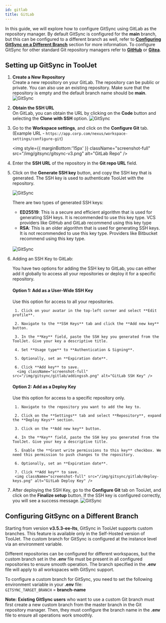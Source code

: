 ```yaml
---
id: gitlab
title: GitLab
---
```


In this guide, we will explore how to configure GitSync using GitLab as the repository manager. By default GitSync is configured for the **main** branch, but this can be configured to a different branch as well, refer to **[Configuring GitSync on a Different Branch](#configuring-gitsync-on-a-different-branch)** section for more information.
To configure GitSync for other standard Git repository managers refer to **[GitHub](/docs/development-lifecycle/gitsync/configure-gitsync/github)** or **[Gitea](/docs/development-lifecycle/gitsync/configure-gitsync/gitea)**.

## Setting up GitSync in ToolJet

1. **Create a New Repository** <br/>
    Create a new repository on your GitLab. The repository can be public or private. You can also use an existing repository. Make sure that the repository is empty and the default branch name should be **main**.
    <img className="screenshot-full" src="/img/gitsync/gitlab/repo-v2.png" alt="GitSync" />

2. **Obtain the SSH URL** <br/>
    On GitLab, you can obtain the URL by clicking on the **Code** button and selecting the **Clone with SSH** option.
    <img className="screenshot-full" src="/img/gitsync/gitlab/gitlabssh-v2.png" alt="GitSync" />

3. Go to the **Workspace settings**, and click on the **Configure Git** tab. <br/>
    (Example URL - `https://app.corp.com/nexus/workspace-settings/configure-git`)

    <img style={{ marginBottom:'15px' }} className="screenshot-full" src="/img/gitsync/gitsync-v3.png" alt="GitLab Repo" />

4. Enter the **SSH URL** of the repository in the **Git repo URL** field.

5. Click on the **Generate SSH key** button, and copy the SSH key that is generated. The SSH key is used to authenticate ToolJet with the repository.

    <img className="screenshot-full" src="/img/development-lifecycle/gitsync/config/generate-ssh.png" alt="GitSync" />

    There are two types of generated SSH keys:
    - **ED25519**: This is a secure and efficient algorithm that is used for generating SSH keys. It is recommended to use this key type. VCS providers like GitHub and GitLab recommend using this key type
    - **RSA**: This is an older algorithm that is used for generating SSH keys. It is not recommended to use this key type. Providers like Bitbucket recommend using this key type. <br/> <br/>

    <img className="screenshot-full" src="/img/development-lifecycle/gitsync/config/ssh-key.png" alt="GitSync" />

6. Adding an SSH Key to GitLab:

    You have two options for adding the SSH key to GitLab, you can either add it globally to access all your repositories or deploy it for a specific repository.

    #### Option 1: Add as a User-Wide SSH Key
            
    Use this option for access to all your repositories.

        1. Click on your avatar in the top-left corner and select **Edit profile**.

        2. Navigate to the **SSH Keys** tab and click the **Add new key** button.
       
        3. In the **Key** field, paste the SSH key you generated from the ToolJet. Give your key a descriptive title.
            
        4. Set **Usage type** to **Authentication & Signing**.
            
        5. Optionally, set an **Expiration date**.
            
        6. Click **Add key** to save.
         <img className="screenshot-full" src="/img/gitsync/gitlab/addingssh.png" alt="GitLab SSH Key" />

    #### Option 2: Add as a Deploy Key 

    Use this option for access to a specific repository only.

        1. Navigate to the repository you want to add the key to.
                
        2. Click on the **Settings** tab and select **Repository**, expand the **Deploy Keys** section.
                
        3. Click on the **Add new key** button. 

        4. In the **Key** field, paste the SSH key you generated from the ToolJet. Give your key a descriptive title.

        5. Enable the **Grant write permissions to this key** checkbox. We need this permission to push changes to the repository.

        6. Optionally, set an **Expiration date**.

        7. Click **Add key** to save.
        <img className="screenshot-full" src="/img/gitsync/gitlab/deploy-keys.png" alt="GitLab Deploy Key" />

7. After deploying the SSH Key, go to the **Configure Git** tab on ToolJet, and click on the **Finalize setup** button. If the SSH key is configured correctly, you will see a success message.
    <img className="screenshot-full" src="/img/development-lifecycle/gitsync/config/save-config.png" alt="GitSync" />

## Configuring GitSync on a Different Branch

Starting from version **v3.5.3-ee-lts**, GitSync in ToolJet supports custom branches. This feature is available only in the Self-Hosted version of ToolJet. The custom branch for GitSync is configured at the instance level via an environment variable.

Different repositories can be configured for different workspaces, but the custom branch set in the **.env** file must be present in all configured repositories to ensure smooth operation. The branch specified in the **.env** file will apply to all workspaces with GitSync support.

To configure a custom branch for GitSync, you need to set the following environment variable in your **.env** file:  <br/>
`GITSYNC_TARGET_BRANCH` = **branch-name**

**Note:** **Existing GitSync users** who want to use a custom Git branch must first create a new custom branch from the master branch in the Git repository manager. Then, they must configure the branch name in the **.env** file to ensure all operations work smoothly.